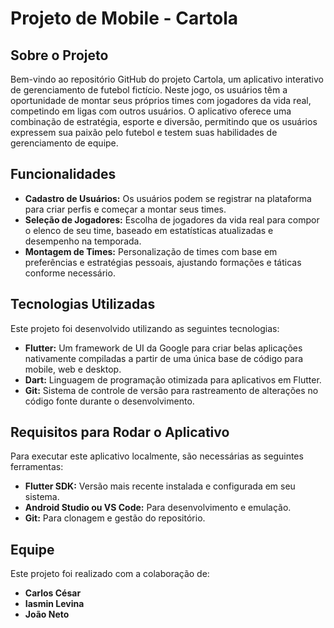 # Projeto de Mobile - Cartola

## Sobre o Projeto

Bem-vindo ao repositório GitHub do projeto Cartola, um aplicativo interativo de gerenciamento de futebol fictício. Neste jogo, os usuários têm a oportunidade de montar seus próprios times com jogadores da vida real, competindo em ligas com outros usuários. O aplicativo oferece uma combinação de estratégia, esporte e diversão, permitindo que os usuários expressem sua paixão pelo futebol e testem suas habilidades de gerenciamento de equipe.

## Funcionalidades

- **Cadastro de Usuários:** Os usuários podem se registrar na plataforma para criar perfis e começar a montar seus times.
- **Seleção de Jogadores:** Escolha de jogadores da vida real para compor o elenco de seu time, baseado em estatísticas atualizadas e desempenho na temporada.
- **Montagem de Times:** Personalização de times com base em preferências e estratégias pessoais, ajustando formações e táticas conforme necessário.

## Tecnologias Utilizadas

Este projeto foi desenvolvido utilizando as seguintes tecnologias:

- **Flutter:** Um framework de UI da Google para criar belas aplicações nativamente compiladas a partir de uma única base de código para mobile, web e desktop.
- **Dart:** Linguagem de programação otimizada para aplicativos em Flutter.
- **Git:** Sistema de controle de versão para rastreamento de alterações no código fonte durante o desenvolvimento.

## Requisitos para Rodar o Aplicativo

Para executar este aplicativo localmente, são necessárias as seguintes ferramentas:

- **Flutter SDK:** Versão mais recente instalada e configurada em seu sistema.
- **Android Studio ou VS Code:** Para desenvolvimento e emulação.
- **Git:** Para clonagem e gestão do repositório.

## Equipe

Este projeto foi realizado com a colaboração de:

- **Carlos César**
- **Iasmin Levina**
- **João Neto**

